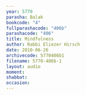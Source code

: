 ```yaml
---
year: 5770
parasha: Balak
bookcode: "4"
fullparashacode: "406b"
parashacode: "406"
title: Mindfulness
author: Rabbi Eliezer Hirsch
date: 2010-06-26
archivecode: 5770406b1
filename: 5770-406b-1
layout: audio
moment: 
shabbat: 
occasion: 
---
```

